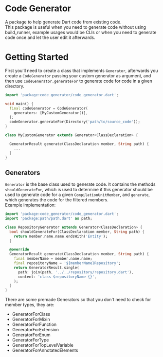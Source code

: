 # Code Generator

A package to help generate Dart code from existing code.<br>
This package is useful when you need to generate code without using build_runner, example usages would be CLIs or when you need to generate code once and let the user edit it afterwards.

# Getting Started

First you'll need to create a class that implements `Generator`, afterwards you create a `CodeGenerator` passing your custom generator as argument, and then use `CodeGenerator.generateFor` to generate code for code in a given directory.

```dart
import 'package:code_generator/code_generator.dart';

void main() {
  final codeGenerator = CodeGenerator(
    generators: [MyCustomGenerator()],
  );
  codeGenerator.generateFor(Directory('path/to/source_code'));
}

class MyCustomGenerator extends Generator<ClassDeclaration> {

  GeneratorResult generate(ClassDeclaration member, String path) {
    ...
  }
}
```

## Generators

`Generator` is the base class used to generate code. It contains the methods `shouldGenerateFor`, which is used to determine if this generator should be used to generate code for a given `CompilationUnitMember`, and `generate`, which generates the code for the filtered members.<br>
Example implementation:

```dart
import 'package:code_generator/code_generator.dart';
import 'package:path/path.dart' as path;

class RepositoryGenerator extends Generator<ClassDeclaration> {
  bool shouldGenerateFor(ClassDeclaration member, String path) {
    return member.name.name.endsWith('Entity');
  }

  @override
  GeneratorResult generate(ClassDeclaration member, String path) {
    final memberName = member.name.name;
    final repositoryName = '${memberName}Repository';
    return GeneratorResult.single(
      path: join(path, '../../repository/repository.dart'),
      content: 'class $repositoryName {}',
    );
  }
}
```

There are some premade Generators so that you don't need to check for member types, they are:

- GeneratorForClass
- GeneratorForMixin
- GeneratorForFunction
- GeneratorForExtension
- GeneratorForEnum
- GeneratorForType
- GeneratorForTopLevelVariable
- GeneratorForAnnotatedElements
